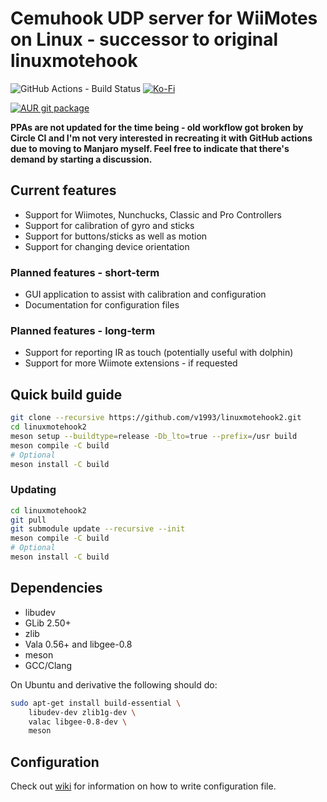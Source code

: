 # Cemuhook UDP server for WiiMotes on Linux - successor to original linuxmotehook

![GitHub Actions - Build Status](https://img.shields.io/github/actions/workflow/status/v1993/linuxmotehook2/meson.yml)
[![Ko-Fi](https://img.shields.io/badge/support-Ko--Fi-brightgreen)](https://ko-fi.com/v19930312)

[![AUR git package](https://img.shields.io/badge/aur-linuxmotehook2--git-blue)](https://aur.archlinux.org/packages/linuxmotehook2-git)

**PPAs are not updated for the time being - old workflow got broken by Circle CI and I'm not very interested in recreating it with GitHub actions due to moving to Manjaro myself. Feel free to indicate that there's demand by starting a discussion.**

## Current features

* Support for Wiimotes, Nunchucks, Classic and Pro Controllers
* Support for calibration of gyro and sticks
* Support for buttons/sticks as well as motion
* Support for changing device orientation

### Planned features - short-term

* GUI application to assist with calibration and configuration
* Documentation for configuration files

### Planned features - long-term

* Support for reporting IR as touch (potentially useful with dolphin)
* Support for more Wiimote extensions - if requested

## Quick build guide

```bash
git clone --recursive https://github.com/v1993/linuxmotehook2.git
cd linuxmotehook2
meson setup --buildtype=release -Db_lto=true --prefix=/usr build
meson compile -C build
# Optional
meson install -C build
```

### Updating
```bash
cd linuxmotehook2
git pull
git submodule update --recursive --init
meson compile -C build
# Optional
meson install -C build
```

## Dependencies
* libudev
* GLib 2.50+
* zlib
* Vala 0.56+ and libgee-0.8
* meson
* GCC/Clang

On Ubuntu and derivative the following should do:

```bash
sudo apt-get install build-essential \
    libudev-dev zlib1g-dev \
    valac libgee-0.8-dev \  
    meson
```

## Configuration

Check out [wiki](https://github.com/v1993/linuxmotehook2/wiki) for information on how to write configuration file.
